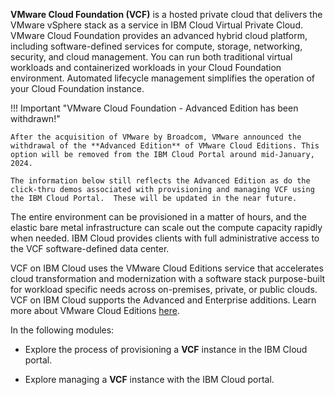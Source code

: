 **VMware Cloud Foundation (VCF)** is a hosted private cloud that delivers the VMware vSphere stack as a service in IBM Cloud Virtual Private Cloud. VMware Cloud Foundation provides an advanced hybrid cloud platform, including software-defined services for compute, storage, networking, security, and cloud management. You can run both traditional virtual workloads and containerized workloads in your Cloud Foundation environment. Automated lifecycle management simplifies the operation of your Cloud Foundation instance.

!!! Important "VMware Cloud Foundation - Advanced Edition has been withdrawn!"

    After the acquisition of VMware by Broadcom, VMware announced the withdrawal of the **Advanced Edition** of VMware Cloud Editions. This option will be removed from the IBM Cloud Portal around mid-January, 2024. 

    The information below still reflects the Advanced Edition as do the click-thru demos associated with provisioning and managing VCF using the IBM Cloud Portal.  These will be updated in the near future.

The entire environment can be provisioned in a matter of hours, and the elastic bare metal infrastructure can scale out the compute capacity rapidly when needed. IBM Cloud provides clients with full administrative access to the VCF software-defined data center.

VCF on IBM Cloud uses the VMware Cloud Editions service that accelerates cloud transformation and modernization with a software stack purpose-built for workload specific needs across on-premises, private, or public clouds. VCF on IBM Cloud supports the Advanced and Enterprise additions. Learn more about VMware Cloud Editions <a href="https://cloudsolutions.vmware.com/services/cloud-editions.html" target="_blank">here</a>.

In the following modules:

- Explore the process of provisioning a **VCF** instance in the IBM Cloud portal.

- Explore managing a **VCF** instance with the IBM Cloud portal.
